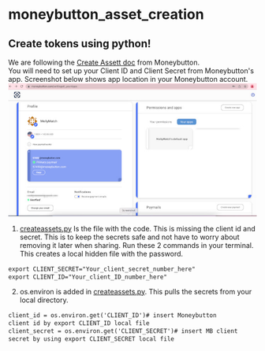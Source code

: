 # moneybutton_asset_creation
Create tokens using python!
---------------------------
We are following the [Create Assett doc](https://docs.moneybutton.com/docs/api/v2/api-v2-asset-create.html#example-request) from Moneybutton.<br />
You will need to set up your Client ID and Client Secret from Moneybutton's app. Screenshot below shows app location in your Moneybutton account. 
![browser](docs/images/mb_apps.jpg)
1. [createassets.py](createassets.py) Is the file with the code. This is missing the client id and secret. This is to keep the secrets safe and not have to worry about removing it later when sharing. Run these 2 commands in your terminal. This creates a local hidden file with the password.

````
export CLIENT_SECRET="Your_client_secret_number_here"
export CLIENT_ID="Your_client_ID_number_here"
````
2. os.environ is added in [createassets.py](createassets.py). This pulls the secrets from your local directory.
```
client_id = os.environ.get('CLIENT_ID')# insert Moneybutton
client id by export CLIENT_ID local file
client_secret = os.environ.get('CLIENT_SECRET')# insert MB client secret by using export CLIENT_SECRET local file
```
